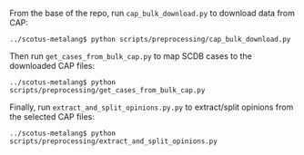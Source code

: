 From the base of the repo, run `cap_bulk_download.py` to download data from CAP:

```
../scotus-metalang$ python scripts/preprocessing/cap_bulk_download.py
```

Then run `get_cases_from_bulk_cap.py` to map SCDB cases to the downloaded CAP files:
```
../scotus-metalang$ python scripts/preprocessing/get_cases_from_bulk_cap.py
```

Finally, run `extract_and_split_opinions.py.py` to extract/split opinions from the selected CAP files:
```
../scotus-metalang$ python scripts/preprocessing/extract_and_split_opinions.py
```
